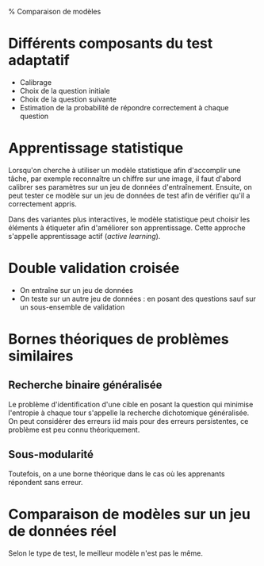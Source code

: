 % Comparaison de modèles

# Différents composants du test adaptatif

- Calibrage
- Choix de la question initiale
- Choix de la question suivante
- Estimation de la probabilité de répondre correctement à chaque question

# Apprentissage statistique

Lorsqu'on cherche à utiliser un modèle statistique afin d'accomplir une tâche, par exemple reconnaître un chiffre sur une image, il faut d'abord calibrer ses paramètres sur un jeu de données d'entraînement. Ensuite, on peut tester ce modèle sur un jeu de données de test afin de vérifier qu'il a correctement appris.

Dans des variantes plus interactives, le modèle statistique peut choisir les éléments à étiqueter afin d'améliorer son apprentissage. Cette approche s'appelle apprentissage actif (*active learning*).

# Double validation croisée

- On entraîne sur un jeu de données
- On teste sur un autre jeu de données : en posant des questions sauf sur un sous-ensemble de validation

# Bornes théoriques de problèmes similaires

## Recherche binaire généralisée

Le problème d'identification d'une cible en posant la question qui minimise l'entropie à chaque tour s'appelle la recherche dichotomique généralisée. On peut considérer des erreurs iid mais pour des erreurs persistentes, ce problème est peu connu théoriquement.

## Sous-modularité

Toutefois, on a une borne théorique dans le cas où les apprenants répondent sans erreur.

# Comparaison de modèles sur un jeu de données réel

Selon le type de test, le meilleur modèle n'est pas le même.